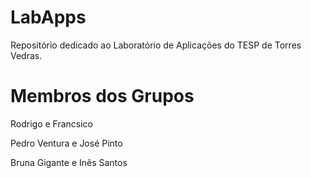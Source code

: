 # LabApps

Repositório dedicado ao Laboratório de Aplicações do TESP de Torres Vedras.

# Membros dos Grupos

Rodrigo e Francsico

Pedro Ventura e José Pinto

Bruna Gigante e Inês Santos

